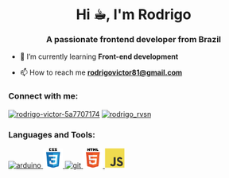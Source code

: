 <h1 align="center">Hi ☕︎, I'm Rodrigo</h1>
<h3 align="center">A passionate frontend developer from Brazil</h3>

- 🌱 I’m currently learning **Front-end development**

- 📫 How to reach me **rodrigovictor81@gmail.com**

<h3 align="left">Connect with me:</h3>
<p align="left">
<a href="https://linkedin.com/in/rodrigo-victor-5a7707174" target="blank"><img align="center" src="https://cdn.jsdelivr.net/npm/simple-icons@3.0.1/icons/linkedin.svg" alt="rodrigo-victor-5a7707174" height="30" width="40" /></a>
<a href="https://instagram.com/rodrigo_rvsn" target="blank"><img align="center" src="https://cdn.jsdelivr.net/npm/simple-icons@3.0.1/icons/instagram.svg" alt="rodrigo_rvsn" height="30" width="40" /></a>
</p>

<h3 align="left">Languages and Tools:</h3>
<p align="left"> <a href="https://www.arduino.cc/" target="_blank"> <img src="https://cdn.worldvectorlogo.com/logos/arduino-1.svg" alt="arduino" width="40" height="40"/> </a> <a href="https://www.w3schools.com/css/" target="_blank"> <img src="https://raw.githubusercontent.com/devicons/devicon/master/icons/css3/css3-original-wordmark.svg" alt="css3" width="40" height="40"/> </a> <a href="https://git-scm.com/" target="_blank"> <img src="https://www.vectorlogo.zone/logos/git-scm/git-scm-icon.svg" alt="git" width="40" height="40"/> </a> <a href="https://www.w3.org/html/" target="_blank"> <img src="https://raw.githubusercontent.com/devicons/devicon/master/icons/html5/html5-original-wordmark.svg" alt="html5" width="40" height="40"/> </a> <a href="https://developer.mozilla.org/en-US/docs/Web/JavaScript" target="_blank"> <img src="https://raw.githubusercontent.com/devicons/devicon/master/icons/javascript/javascript-original.svg" alt="javascript" width="40" height="40"/> </a> </p>

